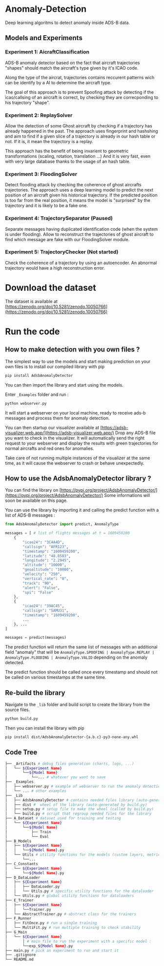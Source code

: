 # Anomaly-Detection
Deep learning algoritms to detect anomaly inside ADS-B data.

## Models and Experiments

### Experiment 1: AicraftClassification

ADS-B anomaly detector based on the fact that aircraft trajectories "shapes" should match the aircraft's type given
by it's ICAO code.

Along the type of the aircrat, trajectories contains reccurent patterns wich can be identify by a AI to
determine the aircraft type.

The goal of this approach is to prevent Spoofing attack by detecting if the icao/callsing of an aircraft is correct, by checking they are correcponding to his trajectory "shape".


### Experiment 2: ReplaySolver

Allow the detection of some Ghost aircraft by checking if a trajectory has already happened in the past.
The approach uses fingerprint and hashshing and aim to find if a given slice of a trajectory
is already in our hash table or not.
If it is, it mean the trajectory is a replay.

This approach has the benefit of being invarient to geometric transformations (scaling, rotation, translation ...)
And it is very fast, even with very large database thanks to the usage of an hash table.

### Experiment 3: FloodingSolver

Detect flooding attack by checking the coherence of ghost aircrafts trajectories.
The approach uses a deep learning model to predict the next position of an aircraft given his historical trajectory.
If the predicted position is too far from the real position, it means the model is "surprised" by the trajectory and it is likely to be a fake one.

### Experiment 4: TrajectorySeparator (Paused)

Separate messages having duplicated identification code (when the system is under flooding).
Allow to reconstruct the trajectories of ghost aircraft to find which message are fake with our FloodingSolver module.

### Experiment 5: TrajectoryChecker (Not started)

Check the coherence of a trajectory by using an autoencoder.
An abnormal trajectory would have a high reconstruction error.

# Download the dataset

The dataset is available at [https://zenodo.org/doi/10.5281/zenodo.10050766](https://zenodo.org/doi/10.5281/zenodo.10050766)


# Run the code

## How to make detection with you own files ?

The simplest way to use the models and start making prediction on your own files is to install our compiled library with pip

```bash
pip install AdsbAnomalyDetector
```

You can then import the library and start using the models.

Enter ```_Examples``` folder and run :

```bash
python webserver.py
```

It will start a webserver on your local machine, ready to receive ads-b messages and process them for anomaly detection.

You can then startup our visualizer available at [https://adsb-visualizer.web.app/](https://adsb-visualizer.web.app/)
Drop any ADS-B file you want to check in the visualizer. It will automatically send the right request to your webserver and display the results with green trajectories for normal aircrafts and red ones for anomalies.


Take care of not running multiple instances of the visualizer at the same time, as it will cause the webserver to crash or behave unexpectedly.

## How to use the AdsbAnomalyDetector library ?

You can find the library on [https://pypi.org/project/AdsbAnomalyDetector/](https://pypi.org/project/AdsbAnomalyDetector/)
Some informations will soon be available on this page.

You can use the library by importing it and calling the predict function with a list of ADS-B messages :

```python
from AdsbAnomalyDetector import predict, AnomalyType

messages = [ # list of flights messages at t = 1609459200
    {
        "icao24": "3C4A4D",
        "callsign": "AFR123",
        "timestamp": "1609459200",
        "latitude": "48.8583",
        "longitude": "2.2945",
        "altitude": "10000",
        "geoaltitude": "10000",
        "velocity": "250",
        "vertical_rate": "0",
        "track": "90",
        "alert": "False",
        "spi": "False"
    },
    {
        "icao24": "39AC45",
        "callsign": "SAMU31",
        "timestamp": "1609459200",
        ...
    }, ...
]

messages = predict(messages)
```

The predict function will return the same list of messages with an additional field "anomaly" that will be ```AnomalyType.SPOOFING | AnomalyType.REPLAY | AnomalyType.FLOODING | AnomalyType.VALID``` depending on the anomaly detected.

The predict function should be called once every timestamp and should not be called on various timestamps at the same time.

## Re-build the library

Navigate to the ```_lib``` folder and build script to create the library from the source files.

```bash
python build.py
```

Then you can install the library with pip

```bash
pip install dist/AdsbAnomalyDetector-{a.b.c}-py3-none-any.whl
```

## Code Tree

```bash
├── _Artifacts # debug files generation (charts, logs, ...)
│   └── ${Experiment Name}
│       └──${Model Name}
│           └──... # whatever you want to save
├── _Examples
│   ├── webserver.py # example of webserver to run the anomaly detection
│   └── ... # other examples
├── _Lib
│   ├── AdsbAnomalyDetector # contains needed files library (auto-generated by build.py)
│   ├── dist #  wheel of the library (auto-generated by build.py)
│   ├── setup.py # setup file to make the wheel (called by build.py)
│   └── build.py # script that regroup needed files for the library
├── A_Dataset # dataset used for training and testing
│   └── ${Experiment Name}
│       └──${Model Name}
│           ├── Train
│           └── Eval
├── B_Models
│   ├── ${Experiment Name}
│   │   └──${Model Name}.py
│   └── Utils # utility functions for the models (custom layers, metrics, ...)
│       └──...
├── C_Constants
│   └── ${Experiment Name}
│       └──${Model Name}.py
├── D_DataLoader
│   ├── ${Experiment Name}
│   │   ├── DataLoader.py
│   │   └── Utils.py # specific utility functions for the dataloader
│   └── Utils.py # global utility functions for dataloaders
├── E_Trainer
│   ├── ${Experiment Name}
│   │   └──Trainer.py
│   └── AbstractTrainer.py # abstract class for the trainers
├── F_Runner
│   ├── FitOnce.py # run a single training
│   └── MultiFit.py # run multiple training to check stability
├── G_Main
│   └── ${Experiment Name}
│       │ # main file to run the experiment with a specific model :
│       └──exp_${Model Name}.py
├── main.py # pick an experiment to run and start it
├── .gitignore
└── README.md
```